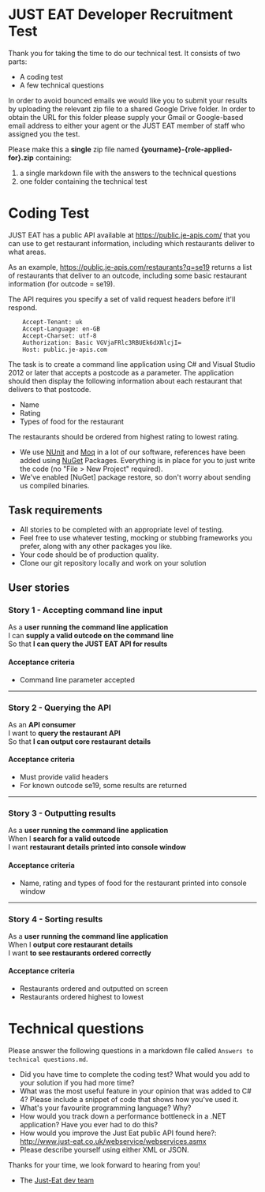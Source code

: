 JUST EAT Developer Recruitment Test
==================================

Thank you for taking the time to do our technical test. It consists of two parts:

* A coding test
* A few technical questions

In order to avoid bounced emails we would like you to submit your results by uploading the relevant zip file to a shared Google Drive folder. In order to obtain the URL for this folder please supply your Gmail or Google-based email address to either your agent or the JUST EAT member of staff who assigned you the test.

Please make this a **single** zip file named **{yourname}-{role-applied-for}.zip** containing:

1. a single markdown file with the answers to the technical questions
2. one folder containing the technical test

# Coding Test

JUST EAT has a public API available at https://public.je-apis.com/ that you can use to get restaurant information, including which restaurants deliver to what areas.

As an example, https://public.je-apis.com/restaurants?q=se19 returns a list of restaurants that deliver to an outcode, including some basic restaurant information (for outcode = se19).

The API requires you specify a set of valid request headers before it'll respond.

		Accept-Tenant: uk
		Accept-Language: en-GB
		Accept-Charset: utf-8
		Authorization: Basic VGVjaFRlc3RBUEk6dXNlcjI=
		Host: public.je-apis.com

The task is to create a command line application using C# and Visual Studio 2012 or later that accepts a postcode as a parameter. The application should then display the following information about each restaurant that delivers to that postcode.

* Name
* Rating
* Types of food for the restaurant

The restaurants should be ordered from highest rating to lowest rating.

- We use [NUnit](http://www.nunit.org) and [Moq](http://code.google.com/p/moq) in a lot of our software, references have been added using [NuGet](http://nuget.codeplex.com/) Packages. Everything is in place for you to just write the code (no "File > New Project" required).
- We've enabled [NuGet] package restore, so don't worry about sending us compiled binaries.

## Task requirements

- All stories to be completed with an appropriate level of testing.
- Feel free to use whatever testing, mocking or stubbing frameworks you prefer, along with any other packages you like.
- Your code should be of production quality.
- Clone our git repository locally and work on your solution

## User stories

### Story 1 - Accepting command line input

As a **user running the command line application**<br />
I can **supply a valid outcode on the command line**<br />
So that **I can query the JUST EAT API for results**

#### Acceptance criteria

* Command line parameter accepted

---

### Story 2 - Querying the API

As an **API consumer**<br />
I want to **query the restaurant API**<br />
So that **I can output core restaurant details**

#### Acceptance criteria

* Must provide valid headers
* For known outcode se19, some results are returned

---

### Story 3 - Outputting results

As a **user running the command line application**<br />
When I **search for a valid outcode**<br />
I want **restaurant details printed into console window**

#### Acceptance criteria

* Name, rating and types of food for the restaurant printed into console window

---

### Story 4 - Sorting results

As a **user running the command line application**<br />
When I **output core restaurant details**<br />
I want **to see restaurants ordered correctly**

#### Acceptance criteria

* Restaurants ordered and outputted on screen
* Restaurants ordered highest to lowest

# Technical questions

Please answer the following questions in a markdown file called `Answers to technical questions.md`.

* Did you have time to complete the coding test? What would you add to your solution if you had more time?
* What was the most useful feature in your opinion that was added to C# 4? Please include a snippet of code that shows how you've used it.
* What's your favourite programming language? Why?
* How would you track down a performance bottleneck in a .NET application? Have you ever had to do this?
* How would you improve the Just Eat public API found here?: http://www.just-eat.co.uk/webservice/webservices.asmx
* Please describe yourself using either XML or JSON.


Thanks for your time, we look forward to hearing from you!
- The [Just-Eat dev team](http://github.com/justeat)
